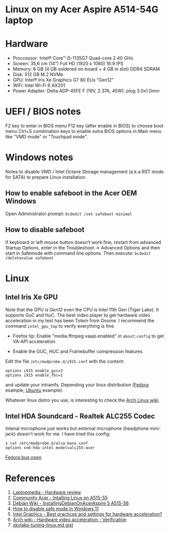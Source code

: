 # Linux on my Acer Aspire A514-54G laptop

# Hardware

- Proccessor: Intel® Core™ i5-1135G7 Quad-core 2.40 GHz
- Screen: 35,6 cm (14") Full HD (1920 x 1080) 16:9 IPS
- Memory: 8 GB (4 GB soldered on-board + 4 GB in slot) DDR4 SDRAM
- Disk: 512 GB M.2 NVMe
- GPU: Intel® Iris Xe Graphics G7 80 EUs "Gen12"
- WiFi: Intel Wi-Fi 6 AX201
- Power Adapter: Delta ADP-45FE F (19V, 2.37A, 45W), plug 3.0x1.0mm

# UEFI / BIOS notes

F2 key to enter in BIOS menu
F12 key (after enable in BIOS) to choose boot menu
Ctrl+S combination keys to enable extra BIOS options in Main menu like "VMD mode" or "Touchpad mode".

# Windows notes

Notes to disable VMD / Intel Octane Storage management (a.k.a RST mode for SATA) to prepare Linux installation.

## How to enable safeboot in the Acer OEM Windows

Open Administrator prompt:
`bcdedit /set safeboot minimal`

## How to disable safeboot

If keyboard or left mouse button doesn't work fine, restart from advanced Startup Options, enter in the Troubleshoot -> Advanced Options and then start in Safemode with command line options. Then execute:
`bcdedit /deletevalue safeboot` 

# Linux

## Intel Iris Xe GPU

Note that the GPU is *Gen12* even the CPU is Intel 11th Gen (Tiger Lake). It supports GuC and HuC. The best video player to get hardware video acceleration in my test has been Totem from Gnome. I recommend the command `intel_gpu_top` to verify everything is fine.

- Firefox tip: Enable "media.ffmpeg.vaapi.enabled" in `about:config` to get VA-API acceleration.

- Enable the GUC, HUC and Framebuffer compression features

Edit the file `/etc/modprobe.d/i915.conf` with the content:
```
options i915 enable_guc=3
options i915 enable_fbc=1
```
and update your intramfs. Depending your linux distribution ([Fedora](https://discussion.fedoraproject.org/t/intel-graphics-best-practices-and-settings-for-hardware-acceleration/69944#h-4-enable-intel-guc-and-huc-and-framebuffer-compression-5) example, [Ubuntu](https://askubuntu.com/a/897330/24536) example).

Whatever linux distro you use, is interesting to check the [Arch Linux wiki](https://wiki.archlinux.org/title/Intel_graphics#Enable_GuC_/_HuC_firmware_loading).

## Intel HDA Soundcard - Realtek ALC255 Codec

Intenal microphone just works but external microphone (headphone mini-jack) doesn't work for me. I have tried this config:
```
❯ cat /etc/modprobe.d/alsa-base.conf
options snd-hda-intel model=alc255-acer
```
[Fedora bug open](https://bugzilla.redhat.com/show_bug.cgi?id=2208877)

# References
1. [Laptopmedia - Hardware review](https://laptopmedia.com/es/review/acer-aspire-5-a514-54-review-budget-tiger-lake-laptops-are-coming/)
2. [Community Acer - Intalling Linux on A515-55](https://community.acer.com/en/discussion/607762/installing-linux-on-my-new-aspire-5-a515-55)
3. [Debian Wiki - InstallingDebianOnAcerAspire 5 A515-56](https://wiki.debian.org/InstallingDebianOn/Acer/Aspire%205%20A515-56)
4. [How to disable safe mode in Windows 11](https://technoresult.com/how-to-disable-safe-mode-in-windows-11/)
5. [Intel Graphics - Best practices and settings for hardware acceleration?](https://discussion.fedoraproject.org/t/intel-graphics-best-practices-and-settings-for-hardware-acceleration/69944)
6. [Arch wiki - Hardware video acceleration - Verification](https://wiki.archlinux.org/title/Hardware_video_acceleration#Verification)
7. [skylake-tuning-linux.md gist](https://gist.github.com/Brainiarc7/aa43570f512906e882ad6cdd835efe57)
